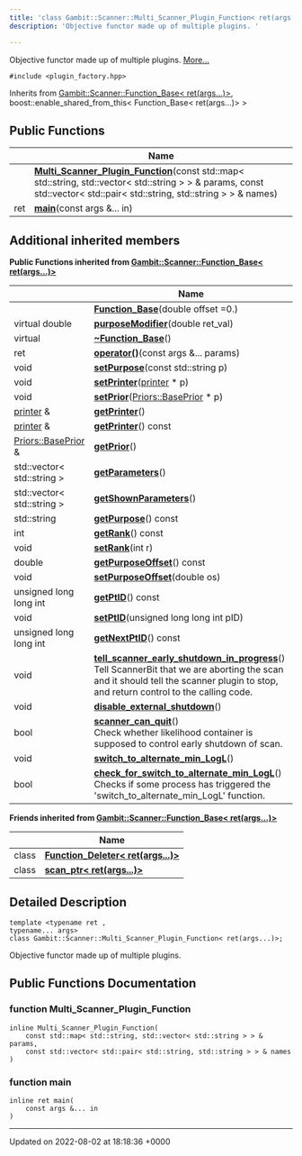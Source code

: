 ```yaml
---
title: 'class Gambit::Scanner::Multi_Scanner_Plugin_Function< ret(args...)>'
description: 'Objective functor made up of multiple plugins. '

---
```









Objective functor made up of multiple plugins.  [More...](#detailed-description)


`#include <plugin_factory.hpp>`

Inherits from [Gambit::Scanner::Function_Base< ret(args...)>](/documentation/code/main/classes/classgambit_1_1scanner_1_1function__base_3_01ret_07args_8_8_8_08_4/), boost::enable_shared_from_this< Function_Base< ret(args...)> >

## Public Functions

|                | Name           |
| -------------- | -------------- |
| | **[Multi_Scanner_Plugin_Function](/documentation/code/main/classes/classgambit_1_1scanner_1_1multi__scanner__plugin__function_3_01ret_07args_8_8_8_08_4/#function-multi-scanner-plugin-function)**(const std::map< std::string, std::vector< std::string > > & params, const std::vector< std::pair< std::string, std::string > > & names) |
| ret | **[main](/documentation/code/main/classes/classgambit_1_1scanner_1_1multi__scanner__plugin__function_3_01ret_07args_8_8_8_08_4/#function-main)**(const args &... in) |

## Additional inherited members

**Public Functions inherited from [Gambit::Scanner::Function_Base< ret(args...)>](/documentation/code/main/classes/classgambit_1_1scanner_1_1function__base_3_01ret_07args_8_8_8_08_4/)**

|                | Name           |
| -------------- | -------------- |
| | **[Function_Base](/documentation/code/main/classes/classgambit_1_1scanner_1_1function__base_3_01ret_07args_8_8_8_08_4/#function-function-base)**(double offset =0.) |
| virtual double | **[purposeModifier](/documentation/code/main/classes/classgambit_1_1scanner_1_1function__base_3_01ret_07args_8_8_8_08_4/#function-purposemodifier)**(double ret_val) |
| virtual | **[~Function_Base](/documentation/code/main/classes/classgambit_1_1scanner_1_1function__base_3_01ret_07args_8_8_8_08_4/#function-~function-base)**() |
| ret | **[operator()](/documentation/code/main/classes/classgambit_1_1scanner_1_1function__base_3_01ret_07args_8_8_8_08_4/#function-operator())**(const args &... params) |
| void | **[setPurpose](/documentation/code/main/classes/classgambit_1_1scanner_1_1function__base_3_01ret_07args_8_8_8_08_4/#function-setpurpose)**(const std::string p) |
| void | **[setPrinter](/documentation/code/main/classes/classgambit_1_1scanner_1_1function__base_3_01ret_07args_8_8_8_08_4/#function-setprinter)**([printer](/documentation/code/main/namespaces/namespacegambit_1_1scanner/#typedef-printer) * p) |
| void | **[setPrior](/documentation/code/main/classes/classgambit_1_1scanner_1_1function__base_3_01ret_07args_8_8_8_08_4/#function-setprior)**([Priors::BasePrior](/documentation/code/main/classes/classgambit_1_1priors_1_1baseprior/) * p) |
| [printer](/documentation/code/main/namespaces/namespacegambit_1_1scanner/#typedef-printer) & | **[getPrinter](/documentation/code/main/classes/classgambit_1_1scanner_1_1function__base_3_01ret_07args_8_8_8_08_4/#function-getprinter)**() |
| [printer](/documentation/code/main/namespaces/namespacegambit_1_1scanner/#typedef-printer) & | **[getPrinter](/documentation/code/main/classes/classgambit_1_1scanner_1_1function__base_3_01ret_07args_8_8_8_08_4/#function-getprinter)**() const |
| [Priors::BasePrior](/documentation/code/main/classes/classgambit_1_1priors_1_1baseprior/) & | **[getPrior](/documentation/code/main/classes/classgambit_1_1scanner_1_1function__base_3_01ret_07args_8_8_8_08_4/#function-getprior)**() |
| std::vector< std::string > | **[getParameters](/documentation/code/main/classes/classgambit_1_1scanner_1_1function__base_3_01ret_07args_8_8_8_08_4/#function-getparameters)**() |
| std::vector< std::string > | **[getShownParameters](/documentation/code/main/classes/classgambit_1_1scanner_1_1function__base_3_01ret_07args_8_8_8_08_4/#function-getshownparameters)**() |
| std::string | **[getPurpose](/documentation/code/main/classes/classgambit_1_1scanner_1_1function__base_3_01ret_07args_8_8_8_08_4/#function-getpurpose)**() const |
| int | **[getRank](/documentation/code/main/classes/classgambit_1_1scanner_1_1function__base_3_01ret_07args_8_8_8_08_4/#function-getrank)**() const |
| void | **[setRank](/documentation/code/main/classes/classgambit_1_1scanner_1_1function__base_3_01ret_07args_8_8_8_08_4/#function-setrank)**(int r) |
| double | **[getPurposeOffset](/documentation/code/main/classes/classgambit_1_1scanner_1_1function__base_3_01ret_07args_8_8_8_08_4/#function-getpurposeoffset)**() const |
| void | **[setPurposeOffset](/documentation/code/main/classes/classgambit_1_1scanner_1_1function__base_3_01ret_07args_8_8_8_08_4/#function-setpurposeoffset)**(double os) |
| unsigned long long int | **[getPtID](/documentation/code/main/classes/classgambit_1_1scanner_1_1function__base_3_01ret_07args_8_8_8_08_4/#function-getptid)**() const |
| void | **[setPtID](/documentation/code/main/classes/classgambit_1_1scanner_1_1function__base_3_01ret_07args_8_8_8_08_4/#function-setptid)**(unsigned long long int pID) |
| unsigned long long int | **[getNextPtID](/documentation/code/main/classes/classgambit_1_1scanner_1_1function__base_3_01ret_07args_8_8_8_08_4/#function-getnextptid)**() const |
| void | **[tell_scanner_early_shutdown_in_progress](/documentation/code/main/classes/classgambit_1_1scanner_1_1function__base_3_01ret_07args_8_8_8_08_4/#function-tell-scanner-early-shutdown-in-progress)**()<br>Tell ScannerBit that we are aborting the scan and it should tell the scanner plugin to stop, and return control to the calling code.  |
| void | **[disable_external_shutdown](/documentation/code/main/classes/classgambit_1_1scanner_1_1function__base_3_01ret_07args_8_8_8_08_4/#function-disable-external-shutdown)**() |
| bool | **[scanner_can_quit](/documentation/code/main/classes/classgambit_1_1scanner_1_1function__base_3_01ret_07args_8_8_8_08_4/#function-scanner-can-quit)**()<br>Check whether likelihood container is supposed to control early shutdown of scan.  |
| void | **[switch_to_alternate_min_LogL](/documentation/code/main/classes/classgambit_1_1scanner_1_1function__base_3_01ret_07args_8_8_8_08_4/#function-switch-to-alternate-min-logl)**() |
| bool | **[check_for_switch_to_alternate_min_LogL](/documentation/code/main/classes/classgambit_1_1scanner_1_1function__base_3_01ret_07args_8_8_8_08_4/#function-check-for-switch-to-alternate-min-logl)**()<br>Checks if some process has triggered the 'switch_to_alternate_min_LogL' function.  |

**Friends inherited from [Gambit::Scanner::Function_Base< ret(args...)>](/documentation/code/main/classes/classgambit_1_1scanner_1_1function__base_3_01ret_07args_8_8_8_08_4/)**

|                | Name           |
| -------------- | -------------- |
| class | **[Function_Deleter< ret(args...)>](/documentation/code/main/classes/classgambit_1_1scanner_1_1function__base_3_01ret_07args_8_8_8_08_4/#friend-function-deleter<-ret(args...)>)**  |
| class | **[scan_ptr< ret(args...)>](/documentation/code/main/classes/classgambit_1_1scanner_1_1function__base_3_01ret_07args_8_8_8_08_4/#friend-scan-ptr<-ret(args...)>)**  |


## Detailed Description

```
template <typename ret ,
typename... args>
class Gambit::Scanner::Multi_Scanner_Plugin_Function< ret(args...)>;
```

Objective functor made up of multiple plugins. 
## Public Functions Documentation

### function Multi_Scanner_Plugin_Function

```
inline Multi_Scanner_Plugin_Function(
    const std::map< std::string, std::vector< std::string > > & params,
    const std::vector< std::pair< std::string, std::string > > & names
)
```


### function main

```
inline ret main(
    const args &... in
)
```


-------------------------------

Updated on 2022-08-02 at 18:18:36 +0000